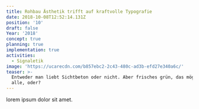 ```yaml
---
title: Rohbau Ästhetik trifft auf kraftvolle Typografie
date: 2018-10-08T12:52:14.131Z
position: '10'
draft: false
Year: '2018'
concept: true
planning: true
implementation: true
activities:
  - Signaletik
image: 'https://ucarecdn.com/b857ebc2-2c43-480c-ad3b-efd27e340a6c/'
teaser: >-
  Entweder man liebt Sichtbeton oder nicht. Aber frisches grün, das mögen doch
  alle, oder?
---
```

lorem ipsum dolor sit amet.

